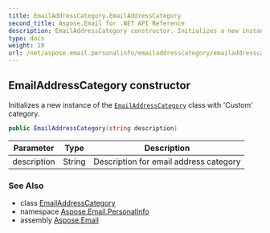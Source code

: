 ```yaml
---
title: EmailAddressCategory.EmailAddressCategory
second_title: Aspose.Email for .NET API Reference
description: EmailAddressCategory constructor. Initializes a new instance of the EmailAddressCategory class with Custom category
type: docs
weight: 10
url: /net/aspose.email.personalinfo/emailaddresscategory/emailaddresscategory/
---
```

## EmailAddressCategory constructor

Initializes a new instance of the [`EmailAddressCategory`](../) class with 'Custom' category.

```csharp
public EmailAddressCategory(string description)
```

| Parameter | Type | Description |
| --- | --- | --- |
| description | String | Description for email address category |

### See Also

* class [EmailAddressCategory](../)
* namespace [Aspose.Email.PersonalInfo](../../emailaddresscategory/)
* assembly [Aspose.Email](../../../)



